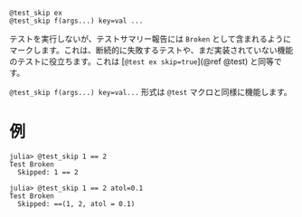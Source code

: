 ```
@test_skip ex
@test_skip f(args...) key=val ...
```

テストを実行しないが、テストサマリー報告には `Broken` として含まれるようにマークします。これは、断続的に失敗するテストや、まだ実装されていない機能のテストに役立ちます。これは [`@test ex skip=true`](@ref @test) と同等です。

`@test_skip f(args...) key=val...` 形式は `@test` マクロと同様に機能します。

# 例

```jldoctest
julia> @test_skip 1 == 2
Test Broken
  Skipped: 1 == 2

julia> @test_skip 1 == 2 atol=0.1
Test Broken
  Skipped: ==(1, 2, atol = 0.1)
```
